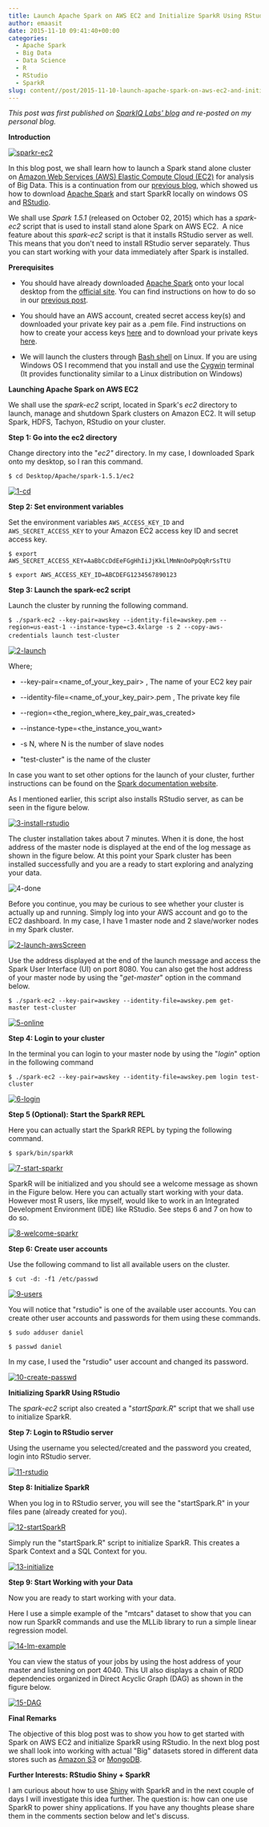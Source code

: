 ```yaml
---
title: Launch Apache Spark on AWS EC2 and Initialize SparkR Using RStudio
author: emaasit
date: 2015-11-10 09:41:40+00:00
categories:
  - Apache Spark
  - Big Data
  - Data Science
  - R
  - RStudio
  - SparkR
slug: content//post/2015-11-10-launch-apache-spark-on-aws-ec2-and-initialize-sparkr-using-rstudio
---
```


_This post was first published on [SparkIQ Labs' blog](http://blog.sparkiq-labs.com) and re-posted on my personal blog._

**Introduction**

[![sparkr-ec2](https://sparkiqlabs.files.wordpress.com/2015/11/sparkr-ec2.jpg?w=300)](https://sparkiqlabs.files.wordpress.com/2015/11/sparkr-ec2.jpg)

In this blog post, we shall learn how to launch a Spark stand alone cluster on [Amazon Web Services (AWS) Elastic Compute Cloud (EC2)](http://aws.amazon.com/) for analysis of Big Data. This is a continuation from our [previous blog](http://blog.sparkiq-labs.com/2015/07/26/installing-and-starting-sparkr-locally-on-windows-os-and-rstudio/), which showed us how to download [Apache Spark](http://spark.apache.org/) and start SparkR locally on windows OS and [RStudio](https://www.rstudio.com/).

We shall use _Spark 1.5.1_ (released on October 02, 2015) which has a _spark-ec2_ script that is used to install stand alone Spark on AWS EC2.  A nice feature about this _spark-ec2_ script is that it installs RStudio server as well. This means that you don't need to install RStudio server separately. Thus you can start working with your data immediately after Spark is installed.

<!-- more -->

**Prerequisites**



	
  * You should have already downloaded [Apache Spark](http://spark.apache.org/) onto your local desktop from the [official site](http://spark.apache.org/). You can find instructions on how to do so in our [previous post](http://blog.sparkiq-labs.com/2015/07/26/installing-and-starting-sparkr-locally-on-windows-os-and-rstudio/).

	
  * You should have an AWS account, created secret access key(s) and downloaded your private key pair as a .pem file. Find instructions on how to create your access keys [here](http://docs.aws.amazon.com/IAM/latest/UserGuide/id_credentials_access-keys.html#Using_CreateAccessKey) and to download your private keys [here](http://docs.aws.amazon.com/AWSEC2/latest/UserGuide/ec2-key-pairs.html#having-ec2-create-your-key-pair).

	
  * We will launch the clusters through [Bash shell](http://www.gnu.org/software/bash/manual/bashref.html) on Linux. If you are using Windows OS I recommend that you install and use the [Cygwin](http://www.cygwin.com/) terminal (It provides functionality similar to a Linux distribution on Windows)


**Launching Apache Spark on AWS EC2**

We shall use the _spark-ec2_ script, located in Spark's _ec2_ directory to launch, manage and shutdown Spark clusters on Amazon EC2. It will setup Spark, HDFS, Tachyon, RStudio on your cluster.

**Step 1: Go into the ec2 directory**

Change directory into the "_ec2"_ directory. In my case, I downloaded Spark onto my desktop, so I ran this command.

`$ cd Desktop/Apache/spark-1.5.1/ec2`

[![1-cd](https://sparkiqlabs.files.wordpress.com/2015/11/1-cd.png?w=300)](https://sparkiqlabs.files.wordpress.com/2015/11/1-cd.png)

**Step 2: Set environment variables**

Set the environment variables `AWS_ACCESS_KEY_ID` and `AWS_SECRET_ACCESS_KEY` to your Amazon EC2 access key ID and secret access key.

`$ export AWS_SECRET_ACCESS_KEY=AaBbCcDdEeFGgHhIiJjKkLlMmNnOoPpQqRrSsTtU`

`$ export AWS_ACCESS_KEY_ID=ABCDEFG1234567890123`

**Step 3: Launch the spark-ec2 script**

Launch the cluster by running the following command.

`$ ./spark-ec2 --key-pair=awskey --identity-file=awskey.pem --region=us-east-1 --instance-type=c3.4xlarge -s 2 --copy-aws-credentials launch test-cluster` 

[![2-launch](https://sparkiqlabs.files.wordpress.com/2015/11/2-launch.png?w=300)](https://sparkiqlabs.files.wordpress.com/2015/11/2-launch.png)

Where;



	
  * --key-pair=<name_of_your_key_pair> , The name of your EC2 key pair

	
  * --identity-file=<name_of_your_key_pair>.pem , The private key file

	
  * --region=<the_region_where_key_pair_was_created>

	
  * --instance-type=<the_instance_you_want>

	
  * -s N, where N is the number of slave nodes

	
  * "test-cluster" is the name of the cluster


In case you want to set other options for the launch of your cluster, further instructions can be found on the [Spark documentation website](http://spark.apache.org/docs/latest/ec2-scripts.html).

As I mentioned earlier, this script also installs RStudio server, as can be seen in the figure below.

[![3-install-rstudio](https://sparkiqlabs.files.wordpress.com/2015/11/3-install-rstudio.png?w=300)](https://sparkiqlabs.files.wordpress.com/2015/11/2-launch-awsscreen.png)

The cluster installation takes about 7 minutes. When it is done, the host address of the master node is displayed at the end of the log message as shown in the figure below. At this point your Spark cluster has been installed successfully and you are a ready to start exploring and analyzing your data.

![4-done](https://sparkiqlabs.files.wordpress.com/2015/11/4-done.png?w=300)

Before you continue, you may be curious to see whether your cluster is actually up and running. Simply log into your AWS account and go to the EC2 dashboard. In my case, I have 1 master node and 2 slave/worker nodes in my Spark cluster.

[![2-launch-awsScreen](https://sparkiqlabs.files.wordpress.com/2015/11/2-launch-awsscreen.png?w=300)](https://sparkiqlabs.files.wordpress.com/2015/11/2-launch-awsscreen.png)

Use the address displayed at the end of the launch message and access the Spark User Interface (UI) on port 8080. You can also get the host address of your master node by using the "_get-master_" option in the command below.

`$ ./spark-ec2 --key-pair=awskey --identity-file=awskey.pem get-master test-cluster`

[![5-online](https://sparkiqlabs.files.wordpress.com/2015/11/5-online.png?w=300)](https://sparkiqlabs.files.wordpress.com/2015/11/5-online.png)

**Step 4: Login to your cluster**

In the terminal you can login to your master node by using the "_login_" option in the following command

`$ ./spark-ec2 --key-pair=awskey --identity-file=awskey.pem login test-cluster`

[![6-login](https://sparkiqlabs.files.wordpress.com/2015/11/6-login.png?w=300)](https://sparkiqlabs.files.wordpress.com/2015/11/6-login.png)

**Step 5 (Optional): Start the SparkR REPL**

Here you can actually start the SparkR REPL by typing the following command.

`$ spark/bin/sparkR`

[![7-start-sparkr](https://sparkiqlabs.files.wordpress.com/2015/11/7-start-sparkr.png?w=300)](https://sparkiqlabs.files.wordpress.com/2015/11/7-start-sparkr.png)

SparkR will be initialized and you should see a welcome message as shown in the Figure below. Here you can actually start working with your data. However most R users, like myself, would like to work in an Integrated Development Environment (IDE) like RStudio. See steps 6 and 7 on how to do so.

[![8-welcome-sparkr](https://sparkiqlabs.files.wordpress.com/2015/11/8-welcome-sparkr.png?w=300)](https://sparkiqlabs.files.wordpress.com/2015/11/8-welcome-sparkr.png)

**Step 6: Create user accounts**

Use the following command to list all available users on the cluster.

`$ cut -d: -f1 /etc/passwd`

[![9-users](https://sparkiqlabs.files.wordpress.com/2015/11/9-users.png?w=300)](https://sparkiqlabs.files.wordpress.com/2015/11/9-users.png)

You will notice that "rstudio" is one of the available user accounts. You can create other user accounts and passwords for them using these commands.

`$ sudo adduser daniel`

`$ passwd daniel`

In my case, I used the "rstudio" user account and changed its password.

[![10-create-passwd](https://sparkiqlabs.files.wordpress.com/2015/11/10-create-passwd.png?w=300)](https://sparkiqlabs.files.wordpress.com/2015/11/10-create-passwd.png)

**Initializing SparkR Using RStudio**

The _spark-ec2_ script also created a "_startSpark.R_" script that we shall use to initialize SparkR.

**Step 7: Login to RStudio server**

Using the username you selected/created and the password you created, login into RStudio server.

[![11-rstudio](https://sparkiqlabs.files.wordpress.com/2015/11/11-rstudio.png?w=300)](https://sparkiqlabs.files.wordpress.com/2015/11/11-rstudio.png)

**Step 8: Initialize SparkR**

When you log in to RStudio server, you will see the "startSpark.R" in your files pane (already created for you).

[![12-startSparkR](https://sparkiqlabs.files.wordpress.com/2015/11/12-startsparkr.png?w=300)](https://sparkiqlabs.files.wordpress.com/2015/11/12-startsparkr.png)

Simply run the "startSpark.R" script to initialize SparkR. This creates a Spark Context and a SQL Context for you.

[![13-initialize](https://sparkiqlabs.files.wordpress.com/2015/11/13-initialize.png?w=300)](https://sparkiqlabs.files.wordpress.com/2015/11/13-initialize.png)

**Step 9: Start Working with your Data**

Now you are ready to start working with your data.

Here I use a simple example of the "mtcars" dataset to show that you can now run SparkR commands and use the MLLib library to run a simple linear regression model.

[![14-lm-example](https://sparkiqlabs.files.wordpress.com/2015/11/14-lm-example.png?w=300)](https://sparkiqlabs.files.wordpress.com/2015/11/14-lm-example.png)

You can view the status of your jobs by using the host address of your master and listening on port 4040. This UI also displays a chain of RDD dependencies organized in Direct Acyclic Graph (DAG) as shown in the figure below.

[![15-DAG](https://sparkiqlabs.files.wordpress.com/2015/11/15-dag.png?w=222)](https://sparkiqlabs.files.wordpress.com/2015/11/15-dag.png)

**Final Remarks**

The objective of this blog post was to show you how to get started with Spark on AWS EC2 and initialize SparkR using RStudio. In the next blog post we shall look into working with actual "Big" datasets stored in different data stores such as [Amazon S3](https://aws.amazon.com/s3/) or [MongoDB](https://www.mongodb.com/).

**Further Interests: RStudio Shiny + SparkR**

I am curious about how to use [Shiny](http://shiny.rstudio.com/) with SparkR and in the next couple of days I will investigate this idea further. The question is: how can one use SparkR to power shiny applications. If you have any thoughts please share them in the comments section below and let's discuss.
